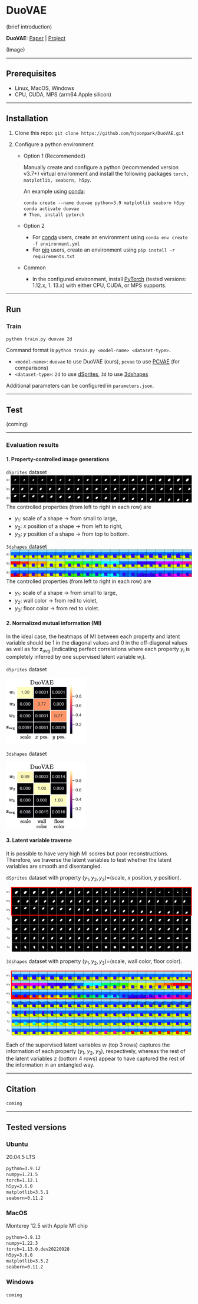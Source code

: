 # DuoVAE

(brief introduction)

**DuoVAE**: [Paper]() | [Project]()

(Image)

--- 
## Prerequisites
- Linux, MacOS, Windows
- CPU, CUDA, MPS (arm64 Apple silicon)

--- 
## Installation

1. Clone this repo: `git clone https://github.com/hjoonpark/DuoVAE.git`

2. Configure a python environment
    - Option 1 (Recommended) 
        
        Manually create and configure a python (recommended version v3.7+) virtual environment and install the following packages `torch, matplotlib, seaborn, h5py`.

        An example using [conda](https://docs.anaconda.com/anaconda/install/):

          conda create --name duovae python=3.9 matplotlib seaborn h5py
          conda activate duovae
          # Then, install pytorch

    - Option 2
        - For [conda](https://docs.anaconda.com/anaconda/install/) users, create an environment using `conda env create -f environment.yml`
        - For [pip](https://pip.pypa.io/en/stable/installation/) users, create an environment using `pip install -r requirements.txt`
        
    - Common
        - In the configured environment, install [PyTorch](https://pytorch.org/get-started/locally/) (tested versions: 1.12.x, 1.
        13.x) with either CPU, CUDA, or MPS supports.

--- 
## Run

### Train

    python train.py duovae 2d

Command format is `python train.py <model-name> <dataset-type>`.
- `<model-name>`: `duovae` to use DuoVAE (ours), `pcvae` to use [PCVAE](https://github.com/xguo7/PCVAE) (for comparisons)
- `<dataset-type>`: `2d` to use [dSprites](https://github.com/deepmind/dsprites-dataset), `3d` to use [3dshapes](https://github.com/deepmind/3d-shapes)

Additional parameters can be configured in `parameters.json`.

--- 
## Test

(coming)

--- 
### Evaluation results

#### 1. Property-controlled image generations

`dSprites` dataset
![figure](/figures/y_traverse_dsprites_duovae.png)
The controlled properties (from left to right in each row) are 
- $y_1$: scale of a shape $\rightarrow$ from small to large,
- $y_2$: $x$ position of a shape $\rightarrow$ from left to right,
- $y_3$: $y$ position of a shape $\rightarrow$ from top to bottom.

`3dshapes` dataset
![figure](/figures/y_traverse_3dshapes_duovae.png)
The controlled properties (from left to right in each row) are 
- $y_1$: scale of a shape $\rightarrow$ from small to large,
- $y_2$: wall color $\rightarrow$ from red to violet,
- $y_3$: floor color $\rightarrow$ from red to violet.

#### 2. Normalized mutual information (MI)
In the ideal case, the heatmaps of MI between each property and latent variable should be 1 in the diagonal values and 0 in the off-diagonal values as well as for $\mathbf{z}_{avg}$ (indicating perfect correlations where each property $y_i$ is completely inferred by one supervised latent variable $w_i$).

`dSprites` dataset

![figure](/figures/MI_duovae_2d.png)

`3dshapes` dataset

![figure](/figures/MI_duovae_3d.png)

#### 3. Latent variable traverse

It is possible to have very high MI scores but poor reconstructions. Therefore, we traverse the latent variables to test whether the latent variables are smooth and disentangled.

`dSprites` dataset with property $(y_1, y_2, y_3)$=(scale, $x$ position, $y$ position).

![figure](/figures/zw_traverse_dsprites_duovae.png)

`3dshapes` dataset with property $(y_1, y_2, y_3)$=(scale, wall color, floor color).

![figure](/figures/zw_traverse_3dshapes_duovae.png)

Each of the supervised latent variables $\mathbb{w}$ (top 3 rows) captures the information of each property ($y_1$, $y_2$, $y_3$), respectively, whereas the rest of the latent variables $\mathbb{z}$ (bottom 4 rows) appear to have captured the rest of the information in an entangled way.

---
## Citation

    coming
---

## Tested versions
    
### Ubuntu
20.04.5 LTS

    python=3.9.12
    numpy=1.21.5
    torch=1.12.1
    h5py=3.6.0
    matplotlib=3.5.1
    seaborn=0.11.2

### MacOS 
Monterey 12.5 with Apple M1 chip

    python=3.9.13
    numpy=1.22.3
    torch=1.13.0.dev20220928
    h5py=3.6.0
    matplotlib=3.5.2
    seaborn=0.11.2

### Windows

    coming